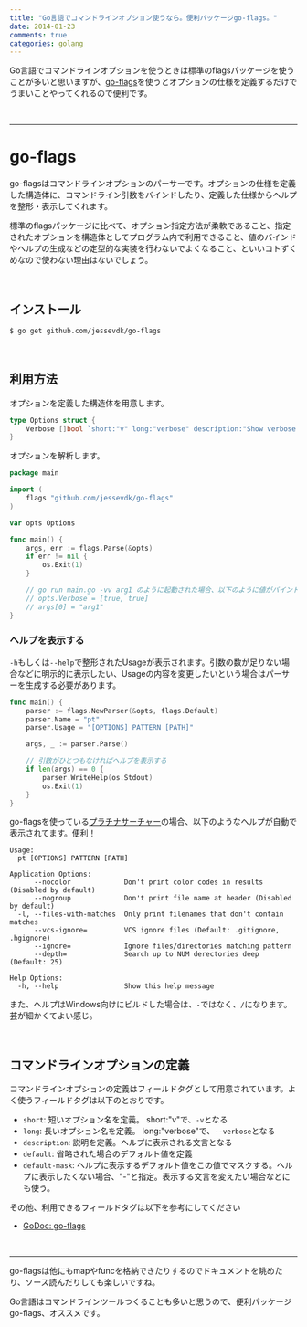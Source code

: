 ```yaml
---
title: "Go言語でコマンドラインオプション使うなら。便利パッケージgo-flags。"
date: 2014-01-23
comments: true
categories: golang
---
```


Go言語でコマンドラインオプションを使うときは標準のflagsパッケージを使うことが多いと思いますが、[go-flags](https://github.com/jessevdk/go-flags)を使うとオプションの仕様を定義するだけでうまいことやってくれるので便利です。

<br />
<hr />

# go-flags

go-flagsはコマンドラインオプションのパーサーです。オプションの仕様を定義した構造体に、コマンドライン引数をバインドしたり、定義した仕様からヘルプを整形・表示してくれます。

標準のflagsパッケージに比べて、オプション指定方法が柔軟であること、指定されたオプションを構造体としてプログラム内で利用できること、値のバインドやヘルプの生成などの定型的な実装を行わないでよくなること、といいコトずくめなので使わない理由はないでしょう。

<br />

## インストール

```sh
$ go get github.com/jessevdk/go-flags
```

<br />

## 利用方法

オプションを定義した構造体を用意します。

```go
type Options struct {
    Verbose []bool `short:"v" long:"verbose" description:"Show verbose debug information"`
}
```

オプションを解析します。

```go
package main

import (
	flags "github.com/jessevdk/go-flags"
)

var opts Options

func main() {
	args, err := flags.Parse(&opts)
	if err != nil {
		os.Exit(1)
	}

	// go run main.go -vv arg1 のように起動された場合、以下のように値がバインドされる
	// opts.Verbose = [true, true]
	// args[0] = "arg1"
}
```

### ヘルプを表示する

`-h`もしくは`--help`で整形されたUsageが表示されます。引数の数が足りない場合などに明示的に表示したい、Usageの内容を変更したいという場合はパーサーを生成する必要があります。

```go
func main() {
	parser := flags.NewParser(&opts, flags.Default)
	parser.Name = "pt"
	parser.Usage = "[OPTIONS] PATTERN [PATH]"

	args, _ := parser.Parse()

	// 引数がひとつもなければヘルプを表示する
	if len(args) == 0 {
		parser.WriteHelp(os.Stdout)
		os.Exit(1)
	}
}
```

go-flagsを使っている[プラチナサーチャー](http://blog.monochromegane.com/blog/2014/01/16/the-platinum-searcher/)の場合、以下のようなヘルプが自動で表示されてます。便利！

```
Usage:
  pt [OPTIONS] PATTERN [PATH]

Application Options:
      --nocolor             Don't print color codes in results (Disabled by default)
      --nogroup             Don't print file name at header (Disabled by default)
  -l, --files-with-matches  Only print filenames that don't contain matches
      --vcs-ignore=         VCS ignore files (Default: .gitignore, .hgignore)
      --ignore=             Ignore files/directories matching pattern
      --depth=              Search up to NUM derectories deep (Default: 25)

Help Options:
  -h, --help                Show this help message
```

また、ヘルプはWindows向けにビルドした場合は、`-`ではなく、`/`になります。芸が細かくてよい感じ。

<br />

## コマンドラインオプションの定義

コマンドラインオプションの定義はフィールドタグとして用意されています。よく使うフィールドタグは以下のとおりです。

- `short`: 短いオプション名を定義。 short:"v"で、`-v`となる
- `long`: 長いオプション名を定義。 long:"verbose"で、`--verbose`となる
- `description`: 説明を定義。ヘルプに表示される文言となる
- `default`: 省略された場合のデフォルト値を定義
- `default-mask`: ヘルプに表示するデフォルト値をこの値でマスクする。ヘルプに表示したくない場合、"-"と指定。表示する文言を変えたい場合などにも使う。

その他、利用できるフィールドタグは以下を参考にしてください

- [GoDoc: go-flags](http://godoc.org/github.com/jessevdk/go-flags)


<br />
<hr />

go-flagsは他にもmapやfuncを格納できたりするのでドキュメントを眺めたり、ソース読んだりしても楽しいですね。

Go言語はコマンドラインツールつくることも多いと思うので、便利パッケージgo-flags、オススメです。


